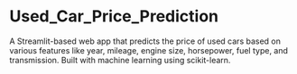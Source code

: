# Used_Car_Price_Prediction
 A Streamlit-based web app that predicts the price of used cars based on various features like year, mileage, engine size, horsepower, fuel type, and transmission. Built with machine learning using scikit-learn.
